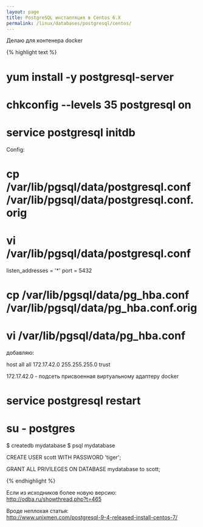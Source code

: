 ```yaml
---
layout: page
title: PostgreSQL инсталляция в Centos 6.X
permalink: /linux/databases/postgresql/centos/
---
```


Делаю для контенера docker

{% highlight text %}

# yum install -y postgresql-server
# chkconfig --levels 35 postgresql on

# service postgresql initdb


Config:
# cp /var/lib/pgsql/data/postgresql.conf /var/lib/pgsql/data/postgresql.conf.orig
# vi /var/lib/pgsql/data/postgresql.conf

listen_addresses = '*'
port = 5432


# cp /var/lib/pgsql/data/pg_hba.conf /var/lib/pgsql/data/pg_hba.conf.orig


# vi /var/lib/pgsql/data/pg_hba.conf

добавляю:  

host          all           all           172.17.42.0      255.255.255.0         trust

172.17.42.0 - подсеть присвоенная виртуальному адаптеру docker

# service postgresql restart

# su - postgres

$ createdb mydatabase
$ psql mydatabase

CREATE USER scott WITH PASSWORD 'tiger';

GRANT ALL PRIVILEGES ON DATABASE mydatabase to scott;


{% endhighlight %}

Если из исходников более новую версию:
http://odba.ru/showthread.php?t=465

Вроде неплохая статья:  
http://www.unixmen.com/postgresql-9-4-released-install-centos-7/
